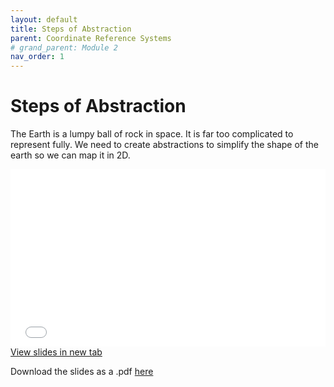 ```yaml
---
layout: default
title: Steps of Abstraction
parent: Coordinate Reference Systems
# grand_parent: Module 2
nav_order: 1
---
```



# Steps of Abstraction

The Earth is a lumpy ball of rock in space.  It is far too complicated to represent fully.  We need to create abstractions to simplify the shape of the earth so we can map it in 2D.  


<div style="overflow: hidden;
  padding-top: 56.25%;
  position: relative">
  <iframe src="content/Abstraction.html" title="Processes" scrolling="no" frameborder="0"
    style="border: 0;
   height: 100%;
   left: 0;
   position: absolute;
   top: 0;
   width: 100%;">
   <p>Your browser does not support iframes.</p>
 </iframe>
</div>
<a href="content/Abstraction.html" target="_blank">View slides in new tab</a>


Download the slides as a .pdf [here](https://raw.githubusercontent.com/June-Skeeter/Module1_GEOS270/main/docs/content/Abstraction.pdf)

